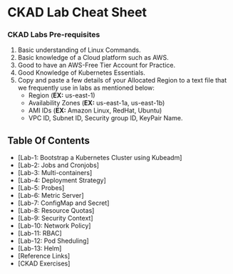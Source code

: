 
# CKAD Lab Cheat Sheet

### CKAD Labs Pre-requisites
1. Basic understanding of Linux Commands.
2. Basic knowledge of a Cloud platform such as AWS.
3. Good to have an AWS-Free Tier Account for Practice.
4. Good Knowledge of Kubernetes Essentials.
5. Copy and paste a few details of your Allocated Region to a text file that we frequently use in labs as mentioned below:
     - Region (**EX:** us-east-1)
     - Availability Zones (**EX:** us-east-1a, us-east-1b)
     - AMI IDs (**EX:** Amazon Linux, RedHat, Ubuntu)
     - VPC ID, Subnet ID, Security group ID, KeyPair Name.

## Table Of Contents
* [Lab-1: Bootstrap a Kubernetes Cluster using Kubeadm]
* [Lab-2: Jobs and Cronjobs]
* [Lab-3: Multi-containers]
* [Lab-4: Deployment Strategy]
* [Lab-5: Probes]
* [Lab-6: Metric Server]
* [Lab-7: ConfigMap and Secret]
* [Lab-8: Resource Quotas]
* [Lab-9: Security Context]
* [Lab-10: Network Policy]
* [Lab-11: RBAC]
* [Lab-12: Pod Sheduling]
* [Lab-13: Helm]
* [Reference Links]
* [CKAD Exercises]
